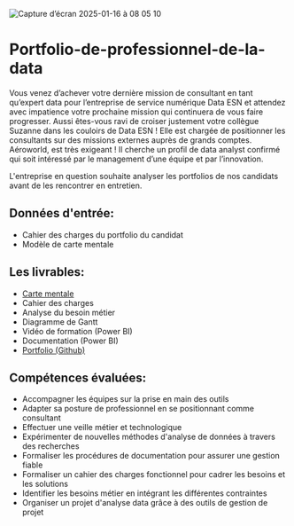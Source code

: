
![Capture d’écran 2025-01-16 à 08 05 10](https://github.com/user-attachments/assets/afdb88dd-14a9-4da0-b8b4-f73d0ad0956e)

# Portfolio-de-professionnel-de-la-data

Vous venez d’achever votre dernière mission de consultant en tant qu’expert data pour l’entreprise de service numérique Data ESN et attendez avec impatience votre prochaine mission qui continuera de vous faire progresser. Aussi êtes-vous ravi de croiser justement votre collègue Suzanne dans les couloirs de Data ESN ! Elle est chargée de positionner les consultants sur des missions externes auprès de grands comptes. 
 Aéroworld, est très exigeant ! Il cherche un profil de data analyst confirmé qui soit intéressé par le management d’une équipe et par l’innovation. 

L'entreprise en question souhaite analyser les portfolios de nos candidats avant de les rencontrer en entretien. 

## Données d'entrée:

- Cahier des charges du portfolio du candidat
- Modèle de carte mentale
  
## Les livrables:

- [Carte mentale](https://miro.com/app/board/uXjVL8m41zk=/?share_link_id=838691584749)
- Cahier des charges
- Analyse du besoin métier
- Diagramme de Gantt
- Vidéo de formation (Power BI)
- Documentation (Power BI)
- [Portfolio (Github)](https://github.com/CarolineG-DataAnalyst)

## Compétences évaluées:

- Accompagner les équipes sur la prise en main des outils
- Adapter sa posture de professionnel en se positionnant comme consultant
- Effectuer une veille métier et technologique
- Expérimenter de nouvelles méthodes d'analyse de données à travers des recherches
- Formaliser les procédures de documentation pour assurer une gestion fiable
- Formaliser un cahier des charges fonctionnel pour cadrer les besoins et les solutions
- Identifier les besoins métier en intégrant les différentes contraintes
- Organiser un projet d'analyse data grâce à des outils de gestion de projet

